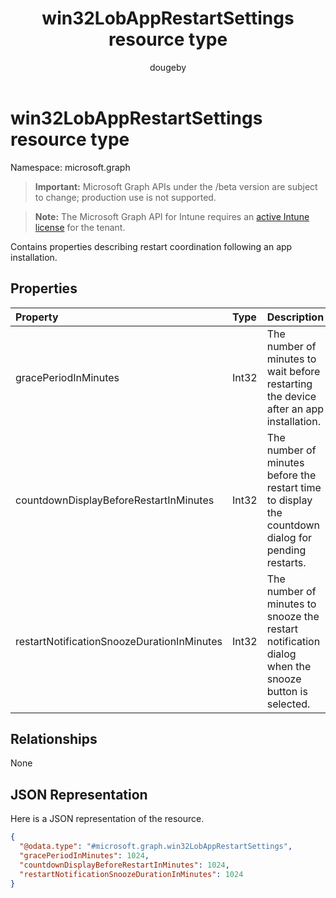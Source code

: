 ﻿---
title: "win32LobAppRestartSettings resource type"
description: "Contains properties describing restart coordination following an app installation."
author: "dougeby"
localization_priority: Normal
ms.prod: "intune"
doc_type: resourcePageType
---

# win32LobAppRestartSettings resource type

Namespace: microsoft.graph

> **Important:** Microsoft Graph APIs under the /beta version are subject to change; production use is not supported.

> **Note:** The Microsoft Graph API for Intune requires an [active Intune license](https://go.microsoft.com/fwlink/?linkid=839381) for the tenant.

Contains properties describing restart coordination following an app installation.

## Properties

| Property                                   | Type  | Description                                                                                         |
| :----------------------------------------- | :---- | :-------------------------------------------------------------------------------------------------- |
| gracePeriodInMinutes                       | Int32 | The number of minutes to wait before restarting the device after an app installation.               |
| countdownDisplayBeforeRestartInMinutes     | Int32 | The number of minutes before the restart time to display the countdown dialog for pending restarts. |
| restartNotificationSnoozeDurationInMinutes | Int32 | The number of minutes to snooze the restart notification dialog when the snooze button is selected. |

## Relationships

None

## JSON Representation

Here is a JSON representation of the resource.

<!-- {
  "blockType": "resource",
  "@odata.type": "microsoft.graph.win32LobAppRestartSettings"
}
-->

```json
{
  "@odata.type": "#microsoft.graph.win32LobAppRestartSettings",
  "gracePeriodInMinutes": 1024,
  "countdownDisplayBeforeRestartInMinutes": 1024,
  "restartNotificationSnoozeDurationInMinutes": 1024
}
```
